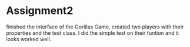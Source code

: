 # Assignment2
finished the interface of the Gorillas Game,
created two players with their properties and the test class.
I did the simple test on their funtion and it looks worked well.
